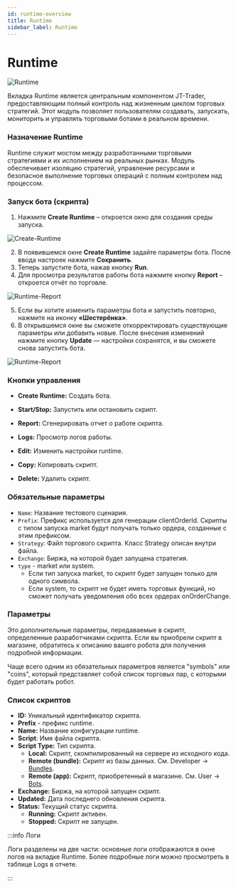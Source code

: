 ```yaml
---
id: runtime-overview
title: Runtime
sidebar_label: Runtime
---
```


# Runtime

![Runtime](/images/1-Runtime.png)

Вкладка Runtime является центральным компонентом JT-Trader, предоставляющим полный контроль над жизненным циклом торговых стратегий. Этот модуль позволяет пользователям создавать, запускать, мониторить и управлять торговыми ботами в реальном времени.

### Назначение Runtime

Runtime служит мостом между разработанными торговыми стратегиями и их исполнением на реальных рынках. Модуль обеспечивает изоляцию стратегий, управление ресурсами и безопасное выполнение торговых операций с полным контролем над процессом.


###  Запуск бота (скрипта)

1. Нажмите **Create Runtime** – откроется окно для создания среды запуска.

![Create-Runtime](/images/2-Create-Runtime.png)

2. В появившемся окне **Create Runtime** задайте параметры бота. После ввода настроек нажмите **Сохранить**.
3. Теперь запустите бота, нажав кнопку **Run**.
4. Для просмотра результатов работы бота нажмите кнопку **Report** – откроется отчёт по торговле.

![Runtime-Report](/images/1-1-Runtime-Report.png)

5. Если вы хотите изменить параметры бота и запустить повторно, нажмите на иконку **«Шестерёнка»**.
6. В открывшемся окне вы сможете откорректировать существующие параметры или добавить новые.
   После внесения изменений нажмите кнопку **Update** — настройки сохранятся, и вы сможете снова запустить бота.

![Runtime-Report](/images/1-2-Runtime-Update.png)

### Кнопки управления

- **Create Runtime:** Создать бота.
	
- **Start/Stop:** Запустить или остановить скрипт.
    
- **Report:** Сгенерировать отчет о работе скрипта.
    
- **Logs:** Просмотр логов работы.
    
- **Edit:** Изменить настройки runtime.
    
- **Copy:** Копировать скрипт.
    
- **Delete:** Удалить скрипт.


### **Обязательные параметры**

* `Name`: Название тестового сценария.
* `Prefix`: Префикс используется для генерации clientOrderId. Скрипты с типом запуска market будут получать только ордера, созданные с этим префиксом.
* `Strategy`: Файл торгового скрипта. Класс Strategy описан внутри файла.
* `Exchange`: Биржа, на которой будет запущена стратегия.
* `type` - market или system.
  * Если тип запуска market, то скрипт будет запущен только для одного символа.
  * Если system, то скрипт не будет иметь торговых функций, но сможет получать уведомления обо всех ордерах onOrderChange.

### Параметры

Это дополнительные параметры, передаваемые в скрипт, определенные разработчиками скрипта. Если вы приобрели скрипт в магазине, обратитесь к описанию вашего робота для получения подробной информации.

Чаще всего одним из обязательных параметров является "symbols" или "coins", который представляет собой список торговых пар, с которыми будет работать робот.

### Список скриптов&#x20;

* **ID:** Уникальный идентификатор скрипта.
* **Prefix** - префикс runtime.
* **Name:** Название конфигурации runtime.&#x20;
* **Script**: Имя файла скрипта.&#x20;
* **Script Type:** Тип скрипта.
  * **Local:** Скрипт, скомпилированный на сервере из исходного кода.
  * **Remote (bundle):** Скрипт из базы данных. См. Developer -> [Bundles](../../jt-lab-dashboard/developer-zone#bundles).
  * **Remote (app):** Скрипт, приобретенный в магазине. См. User -> [Bots](../../jt-lab-dashboard/user-zone#bots).
* **Exchange:** Биржа, на которой запущен скрипт.
* **Updated:** Дата последнего обновления скрипта.
* **Status:** Текущий статус скрипта.
  * **Running:** Скрипт активен.
  * **Stopped:** Скрипт не запущен.


:::info Логи

Логи разделены на две части: основные логи отображаются в окне логов на вкладке Runtime. Более подробные логи можно просмотреть в таблице Logs в отчете.

:::

